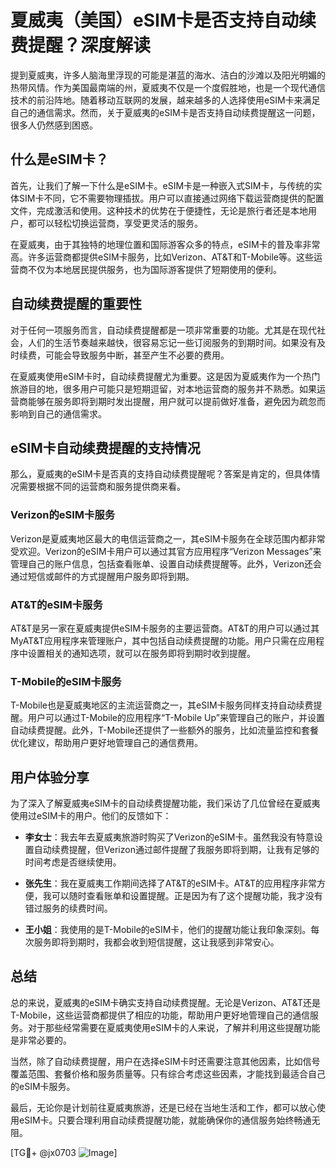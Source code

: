 # 夏威夷（美国）eSIM卡是否支持自动续费提醒？深度解读

提到夏威夷，许多人脑海里浮现的可能是湛蓝的海水、洁白的沙滩以及阳光明媚的热带风情。作为美国最南端的州，夏威夷不仅是一个度假胜地，也是一个现代通信技术的前沿阵地。随着移动互联网的发展，越来越多的人选择使用eSIM卡来满足自己的通信需求。然而，关于夏威夷的eSIM卡是否支持自动续费提醒这一问题，很多人仍然感到困惑。

## 什么是eSIM卡？

首先，让我们了解一下什么是eSIM卡。eSIM卡是一种嵌入式SIM卡，与传统的实体SIM卡不同，它不需要物理插拔。用户可以直接通过网络下载运营商提供的配置文件，完成激活和使用。这种技术的优势在于便捷性，无论是旅行者还是本地用户，都可以轻松切换运营商，享受更灵活的服务。

在夏威夷，由于其独特的地理位置和国际游客众多的特点，eSIM卡的普及率非常高。许多运营商都提供eSIM卡服务，比如Verizon、AT&T和T-Mobile等。这些运营商不仅为本地居民提供服务，也为国际游客提供了短期使用的便利。

## 自动续费提醒的重要性

对于任何一项服务而言，自动续费提醒都是一项非常重要的功能。尤其是在现代社会，人们的生活节奏越来越快，很容易忘记一些订阅服务的到期时间。如果没有及时续费，可能会导致服务中断，甚至产生不必要的费用。

在夏威夷使用eSIM卡时，自动续费提醒尤为重要。这是因为夏威夷作为一个热门旅游目的地，很多用户可能只是短期逗留，对本地运营商的服务并不熟悉。如果运营商能够在服务即将到期时发出提醒，用户就可以提前做好准备，避免因为疏忽而影响到自己的通信需求。

## eSIM卡自动续费提醒的支持情况

那么，夏威夷的eSIM卡是否真的支持自动续费提醒呢？答案是肯定的，但具体情况需要根据不同的运营商和服务提供商来看。

### Verizon的eSIM卡服务

Verizon是夏威夷地区最大的电信运营商之一，其eSIM卡服务在全球范围内都非常受欢迎。Verizon的eSIM卡用户可以通过其官方应用程序“Verizon Messages”来管理自己的账户信息，包括查看账单、设置自动续费提醒等。此外，Verizon还会通过短信或邮件的方式提醒用户服务即将到期。

### AT&T的eSIM卡服务

AT&T是另一家在夏威夷提供eSIM卡服务的主要运营商。AT&T的用户可以通过其MyAT&T应用程序来管理账户，其中包括自动续费提醒的功能。用户只需在应用程序中设置相关的通知选项，就可以在服务即将到期时收到提醒。

### T-Mobile的eSIM卡服务

T-Mobile也是夏威夷地区的主流运营商之一，其eSIM卡服务同样支持自动续费提醒。用户可以通过T-Mobile的应用程序“T-Mobile Up”来管理自己的账户，并设置自动续费提醒。此外，T-Mobile还提供了一些额外的服务，比如流量监控和套餐优化建议，帮助用户更好地管理自己的通信费用。

## 用户体验分享

为了深入了解夏威夷eSIM卡的自动续费提醒功能，我们采访了几位曾经在夏威夷使用过eSIM卡的用户。他们的反馈如下：

- **李女士**：我去年去夏威夷旅游时购买了Verizon的eSIM卡。虽然我没有特意设置自动续费提醒，但Verizon通过邮件提醒了我服务即将到期，让我有足够的时间考虑是否继续使用。
  
- **张先生**：我在夏威夷工作期间选择了AT&T的eSIM卡。AT&T的应用程序非常方便，我可以随时查看账单和设置提醒。正是因为有了这个提醒功能，我才没有错过服务的续费时间。

- **王小姐**：我使用的是T-Mobile的eSIM卡，他们的提醒功能让我印象深刻。每次服务即将到期时，我都会收到短信提醒，这让我感到非常安心。

## 总结

总的来说，夏威夷的eSIM卡确实支持自动续费提醒。无论是Verizon、AT&T还是T-Mobile，这些运营商都提供了相应的功能，帮助用户更好地管理自己的通信服务。对于那些经常需要在夏威夷使用eSIM卡的人来说，了解并利用这些提醒功能是非常必要的。

当然，除了自动续费提醒，用户在选择eSIM卡时还需要注意其他因素，比如信号覆盖范围、套餐价格和服务质量等。只有综合考虑这些因素，才能找到最适合自己的eSIM卡服务。

最后，无论你是计划前往夏威夷旅游，还是已经在当地生活和工作，都可以放心使用eSIM卡。只要合理利用自动续费提醒功能，就能确保你的通信服务始终畅通无阻。

[TG💪+ @jx0703 ![Image](https://github.com/user-attachments/assets/dbca1d08-cadb-493c-b0ec-ad6f7a83f270)]
